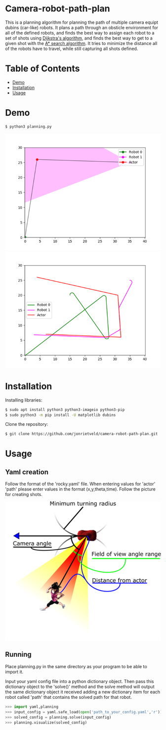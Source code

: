 # Camera-robot-path-plan
This is a planning algorithm for planning the path of multiple camera equipt dubins (car-like) robots. It plans a path through an obsticle environment for all of the defined robots, and finds the best way to assign each robot to a set of shots using [Dijkstra's algorithm](https://en.wikipedia.org/wiki/Dijkstra%27s_algorithm), and finds the best way to get to a given shot with the [A* search algorithm](https://en.wikipedia.org/wiki/A*_search_algorithm). It tries to minimize the distance all of the robots have to travel, while still capturing all shots defined.

# Table of Contents
* [Demo](#demo)
* [Installation](#installation)
* [Usage](#usage)

# Demo
``` bash
$ python3 planning.py
```
![Running Example](./smooth-follow.gif)
![Path](./smooth-follow.png)
# Installation
Installing libraries:
``` bash
$ sudo apt install python3 python3-imageio python3-pip
$ sudo python3 -m pip install -U matplotlib dubins
```
Clone the repository:
``` bash
$ git clone https://github.com/jonrietveld/camera-robot-path-plan.git
```

# Usage
## Yaml creation
Follow the format of the 'rocky.yaml' file. When entering values for 'actor' 'path' please enter values in the format (x,y,theta,time). Follow the picture for creating shots.

![Shot Creation](./shot-config.png)
## Running
Place planning.py in the same directory as your program to be able to import it.

Input your yaml config file into a python dictionary object. Then pass this dictionary object to the 'solve()' method and the solve method will output the same dictionary object it received adding a new dictionary item for each robot called 'path' that contains the solved path for that robot.
``` python
>>> import yaml,planning
>>> input_config = yaml.safe_load(open('path_to_your_config.yaml','r'))
>>> solved_config = planning.solve(input_config)
>>> planning.visualize(solved_config)
```
